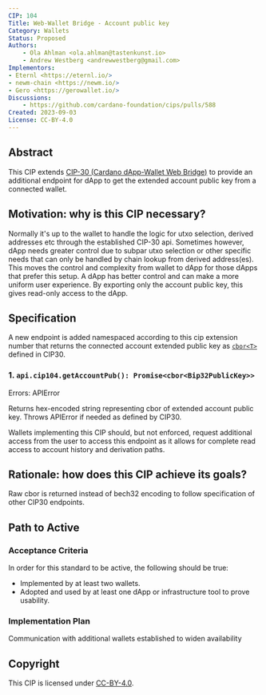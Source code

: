 ```yaml
---
CIP: 104
Title: Web-Wallet Bridge - Account public key
Category: Wallets
Status: Proposed
Authors:
    - Ola Ahlman <ola.ahlman@tastenkunst.io>
    - Andrew Westberg <andrewwestberg@gmail.com>
Implementors:
- Eternl <https://eternl.io/>
- newm-chain <https://newm.io/>
- Gero <https://gerowallet.io/>
Discussions:
    - https://github.com/cardano-foundation/cips/pulls/588
Created: 2023-09-03
License: CC-BY-4.0
---
```


## Abstract
This CIP extends [CIP-30 (Cardano dApp-Wallet Web Bridge)](https://cips.cardano.org/cips/cip30/) to provide an additional endpoint for dApp to get the extended account public key from a connected wallet.

## Motivation: why is this CIP necessary?
Normally it's up to the wallet to handle the logic for utxo selection, derived addresses etc through the established CIP-30 api. Sometimes however, dApp needs greater control due to subpar utxo selection or other specific needs that can only be handled by chain lookup from derived address(es). This moves the control and complexity from wallet to dApp for those dApps that prefer this setup. A dApp has better control and can make a more uniform user experience. By exporting only the account public key, this gives read-only access to the dApp.

## Specification
A new endpoint is added namespaced according to this cip extension number that returns the connected account extended public key as [`cbor<T>`](https://cips.cardano.org/cips/cip30/#cbort) defined in CIP30.

### 1. `api.cip104.getAccountPub(): Promise<cbor<Bip32PublicKey>>`

Errors: APIError

Returns hex-encoded string representing cbor of extended account public key. Throws APIError if needed as defined by CIP30.

Wallets implementing this CIP should, but not enforced, request additional access from the user to access this endpoint as it allows for complete read access to account history and derivation paths.

## Rationale: how does this CIP achieve its goals?
Raw cbor is returned instead of bech32 encoding to follow specification of other CIP30 endpoints.

## Path to Active

### Acceptance Criteria
In order for this standard to be active, the following should be true:
 - Implemented by at least two wallets.
 - Adopted and used by at least one dApp or infrastructure tool to prove usability.

### Implementation Plan
Communication with additional wallets established to widen availability

## Copyright
This CIP is licensed under [CC-BY-4.0](https://creativecommons.org/licenses/by/4.0/legalcode).

